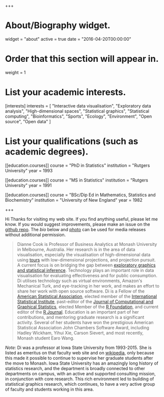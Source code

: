 +++
# About/Biography widget.
widget = "about"
active = true
date = "2016-04-20T00:00:00"

# Order that this section will appear in.
weight = 1

# List your academic interests.
[interests]
  interests = [
    "Interactive data visualisation",
    "Exploratory data analysis",
    "High-dimensional spaces",
    "Statistical graphics",
    "Statistical computing",
    "Bioinformatics",
    "Sports",
    "Ecology",
    "Environment",
    "Open source",
    "Open data"
  ]

# List your qualifications (such as academic degrees).
[[education.courses]]
  course = "PhD in Statistics"
  institution = "Rutgers University"
  year = 1993

[[education.courses]]
  course = "MS in Statistics"
  institution = "Rutgers University"
  year = 1991

[[education.courses]]
  course = "BSc/Dip Ed in Mathematics, Statistics and Biochemistry"
  institution = "University of New England"
  year = 1982
 
+++


Hi Thanks for visiting my web site. If you find anything useful, please let me know. If you would suggest improvements, please make an issue on the [github repo](https://github.com/dicook/dicook.github.io). The *bio* below and [photo](http://dicook.org/img/dicook-2019.png)  can be used for media releases without additional permission.

> Dianne Cook is Professor of Business Analytics at Monash University in
Melbourne, Australia.  Her research is in the area of data visualisation, especially the visualisation of high-dimensional data using [tours](https://github.com/ggobi/tourr) with low-dimensional projections, and projection pursuit. A current focus is on bridging the gap between [exploratory graphics and statistical inference](http://dicook.github.io/nullabor/).  Technology plays an important role in data visualisation for evaluating effectiveness and for public consumption. Di utilises technology such as virtual environments, Amazon's Mechanical Turk, and eye-tracking in her work, and makes an effort to share her work with open source software.  Di is a Fellow of the [American Statistical Association](https://www.amstat.org), elected member of the [International Statistical Institute](https://isi-web.org), past-editor of the [Journal of Computational and Graphical Statistics](http://amstat.tandfonline.com/toc/ucgs20/current), elected Member of the [R Foundation](https://www.r-project.org/foundation/), and current editor of the [R Journal](https://journal.r-project.org). Education is an important part of her contributions, and mentoring graduate research is a significant activity. Several of her students have won the prestigious American Statistical Association John Chambers Software Award, including Hadley Wickham, Yihui Xie, Carson Sievert, and most recently, Monash student Earo Wang.

*Note:* Di was a professor at Iowa State University from 1993-2015. She is listed as emeritus on that faculty web site and on [wikipedia](https://en.wikipedia.org/wiki/Dianne_Cook_(statistician)), only because this made it possible to continue to supervise her graduate students after the move to Monash. Iowa State University has an amazingly long history of statistics research, and the department is broadly connected to other departments on campus, with an active and supported consulting mission, in conjunction with core research. This rich environment led to building of statistical graphics research, which continues, to have a very active group of faculty and students working in this area. 
